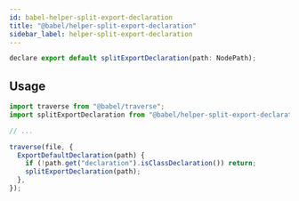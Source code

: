 ```yaml
---
id: babel-helper-split-export-declaration
title: "@babel/helper-split-export-declaration"
sidebar_label: helper-split-export-declaration
---
```


```js title="JavaScript"
declare export default splitExportDeclaration(path: NodePath);
```

## Usage

```js title="JavaScript"
import traverse from "@babel/traverse";
import splitExportDeclaration from "@babel/helper-split-export-declaration";

// ...

traverse(file, {
  ExportDefaultDeclaration(path) {
    if (!path.get("declaration").isClassDeclaration()) return;
    splitExportDeclaration(path);
  },
});
```

